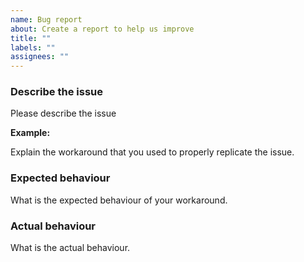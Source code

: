 ```yaml
---
name: Bug report
about: Create a report to help us improve
title: ""
labels: ""
assignees: ""
---
```


### Describe the issue

Please describe the issue

**Example:**

Explain the workaround that you used to properly replicate the issue.

### Expected behaviour

What is the expected behaviour of your workaround.

### Actual behaviour

What is the actual behaviour.
